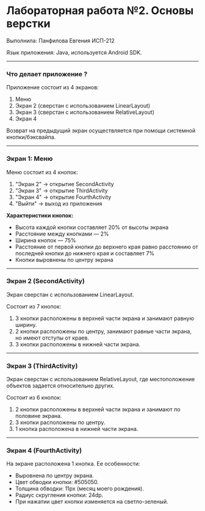 # Лабораторная работа №2. Основы верстки

Выполнила: Панфилова Евгения ИСП-212

Язык приложения: Java, используется Android SDK.

---

### Что делает приложение ?
Приложение состоит из 4 экранов:

1. Меню
2. Экран 2 (сверстан с использованием LinearLayout)
3. Экран 3 (сверстан с использованием RelativeLayout)
4. Экран 4

Возврат на предыдущий экран осуществляется при помощи системной кнопки/бэксвайпа.

---

### Экран 1: Меню
Меню состоит из 4 кнопок:

1. "Экран 2" → открытие SecondActivity
2. "Экран 3" → открытие ThirdActivity
3. "Экран 4" → открытие FourthActivity
4. "Выйти" → выход из приложения

**Характеристики кнопок:**

- Высота каждой кнопки составляет 20% от высоты экрана
- Расстояние между кнопками — 2%
- Ширина кнопок — 75%
- Расстояние от первой кнопки до верхнего края равно расстоянию от последней кнопки до нижнего края и составляет 7%
- Кнопки выровнены по центру экрана

---

### Экран 2 (SecondActivity)
Экран сверстан с использованием LinearLayout.

Состоит из 7 кнопок:

1. 3 кнопки расположены в верхней части экрана и занимают равную ширину.
2. 2 кнопки расположены по центру, занимают равные части экрана, но имеют отступы от краев.
3. 3 кнопки расположены в нижней части экрана.

---

### Экран 3 (ThirdActivity)
Экран сверстан с использованием RelativeLayout, где местоположение объектов задается относительно других.

Состоит из 6 кнопок:

1. 2 кнопки расположены в верхней части экрана и занимают по половине экрана.
2. 3 кнопки расположены по центру.
3. 1 кнопка расположена в нижней части экрана.

---

### Экран 4 (FourthActivity)
На экране расположена 1 кнопка. Ее особенности:

- Выровнена по центру экрана.
- Цвет обводки кнопки: #505050.
- Толщина обводки: 11px (месяц моего рождения).
- Радиус скругления кнопки: 24dp.
- При нажатии цвет кнопки изменяется на светло-зеленый.
